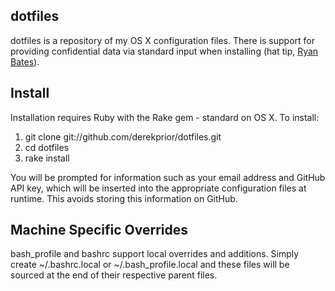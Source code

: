 ## dotfiles ##

dotfiles is a repository of my OS X configuration files. There is support for providing confidential data via standard input when installing (hat tip, [Ryan Bates][ryanb]).

## Install ##

Installation requires Ruby with the Rake gem - standard on OS X. To install:

1.  git clone git://github.com/derekprior/dotfiles.git
2.  cd dotfiles
3.  rake install

You will be prompted for information such as your email address and GitHub API key, which will be inserted into the appropriate configuration files at runtime. This avoids storing this information on GitHub.

## Machine Specific Overrides ##

bash\_profile and bashrc support local overrides and additions. Simply create ~/.bashrc.local or ~/.bash\_profile.local and these files will be sourced at the end of their respective parent files.

[ryanb]: http://github.com/ryanb/dotfiles

